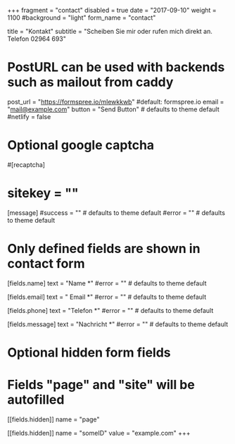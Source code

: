 +++
fragment = "contact"
disabled = true
date = "2017-09-10"
weight = 1100
#background = "light"
form_name = "contact"

title = "Kontakt"
subtitle  = "Scheiben Sie mir oder rufen mich direkt an. Telefon 02964 693"

# PostURL can be used with backends such as mailout from caddy
post_url = "https://formspree.io/mlewkkwb" #default: formspree.io
email = "mail@example.com"
button = "Send Button" # defaults to theme default
#netlify = false

# Optional google captcha
#[recaptcha]
#  sitekey = ""

[message]
  #success = "" # defaults to theme default
  #error = "" # defaults to theme default

# Only defined fields are shown in contact form
[fields.name]
  text = "Name *"
  #error = "" # defaults to theme default

[fields.email]
  text = " Email *"
  #error = "" # defaults to theme default

[fields.phone]
  text = "Telefon *"
  #error = "" # defaults to theme default

[fields.message]
  text = "Nachricht *"
  #error = "" # defaults to theme default

# Optional hidden form fields
# Fields "page" and "site" will be autofilled
[[fields.hidden]]
  name = "page"

[[fields.hidden]]
  name = "someID"
  value = "example.com"
+++
